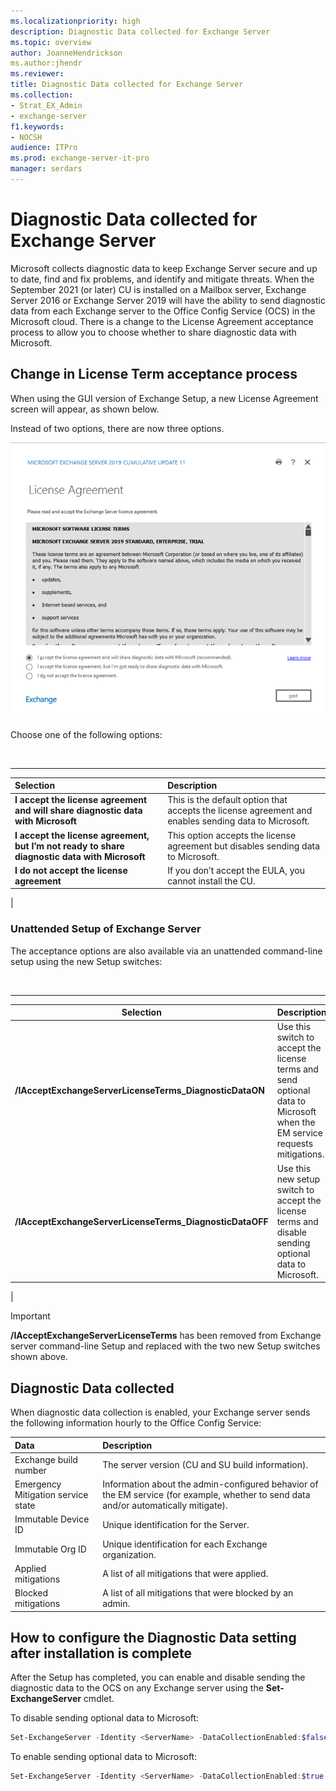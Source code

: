 ```yaml
---
ms.localizationpriority: high
description: Diagnostic Data collected for Exchange Server
ms.topic: overview
author: JoanneHendrickson
ms.author:jhendr
ms.reviewer:
title: Diagnostic Data collected for Exchange Server
ms.collection:
- Strat_EX_Admin
- exchange-server
f1.keywords:
- NOCSH
audience: ITPro
ms.prod: exchange-server-it-pro
manager: serdars
---
```

# Diagnostic Data collected for Exchange Server

Microsoft collects diagnostic data to keep Exchange Server secure and up to date, find and fix problems, and identify and mitigate threats. When the September 2021 (or later) CU is installed on a Mailbox server, Exchange Server 2016 or Exchange Server 2019 will have the ability to send diagnostic data from each Exchange server to the Office Config Service (OCS) in the Microsoft cloud. There is a change to the License Agreement acceptance process to allow you to choose whether to share diagnostic data with Microsoft.

## Change in License Term acceptance process

When using the GUI version of Exchange Setup, a new License Agreement screen will appear, as shown below.

Instead of two options, there are now three options.

![New exchange license agreement](media/exchange-license-acceptance-new.png)

Choose one of the following options:

<br>

****

|Selection|Description|
|:-----|:-----|
|**I accept the license agreement and will share diagnostic data with Microsoft**|This is the default option that accepts the license agreement and enables sending data to Microsoft.|
|**I accept the license agreement, but I’m not ready to share diagnostic data with Microsoft**| This option accepts the license agreement but disables sending data to Microsoft.|
|**I do not accept the license agreement**|If you don’t accept the EULA, you cannot install the CU.|
|

### Unattended Setup of Exchange Server

The acceptance options are also available via an unattended command-line setup using the new Setup switches:

<br>

****

|Selection|Description|
|---|---|
|**/IAcceptExchangeServerLicenseTerms_DiagnosticDataON**|Use this switch to accept the license terms and send optional data to Microsoft when the EM service requests mitigations.|
|**/IAcceptExchangeServerLicenseTerms_DiagnosticDataOFF**|Use this new setup switch to accept the license terms and disable sending optional data to Microsoft.|
|

> [!IMPORTANT]
> **/IAcceptExchangeServerLicenseTerms** has been removed from Exchange server command-line Setup and replaced with the two new Setup switches shown above.

## Diagnostic Data collected

When diagnostic data collection is enabled, your Exchange server sends the following information hourly to the Office Config Service:

|Data|Description|
|:-----|:-----|
|Exchange build number|The server version (CU and SU build information).|
|Emergency Mitigation service state|Information about the admin-configured behavior of the EM service (for example, whether to send data and/or automatically mitigate).|
|Immutable Device ID|Unique identification for the Server.|
|Immutable Org ID|Unique identification for each Exchange organization.|
|Applied mitigations|A list of all mitigations that were applied.|
|Blocked mitigations|A list of all mitigations that were blocked by an admin.|

## How to configure the Diagnostic Data setting after installation is complete

After the Setup has completed, you can enable and disable sending the diagnostic data to the OCS on any Exchange server using the **Set-ExchangeServer** cmdlet.

To disable sending optional data to Microsoft:

```Powershell
Set-ExchangeServer -Identity <ServerName> -DataCollectionEnabled:$false
```

To enable sending optional data to Microsoft:

```Powershell
Set-ExchangeServer -Identity <ServerName> -DataCollectionEnabled:$true
```
